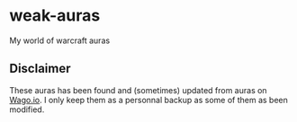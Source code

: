 # weak-auras

My world of warcraft auras

## Disclaimer

These auras has been found and (sometimes) updated from auras on [Wago.io](wago.io). I only keep them as a personnal backup as some of them as been modified.
